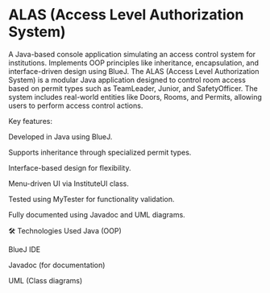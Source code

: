 # ALAS (Access Level Authorization System)
A Java-based console application simulating an access control system for institutions. Implements OOP principles like inheritance, encapsulation, and interface-driven design using BlueJ.
The ALAS (Access Level Authorization System) is a modular Java application designed to control room access based on permit types such as TeamLeader, Junior, and SafetyOfficer. The system includes real-world entities like Doors, Rooms, and Permits, allowing users to perform access control actions.

Key features:

Developed in Java using BlueJ.

Supports inheritance through specialized permit types.

Interface-based design for flexibility.

Menu-driven UI via InstituteUI class.

Tested using MyTester for functionality validation.

Fully documented using Javadoc and UML diagrams.

🛠️ Technologies Used
Java (OOP)

BlueJ IDE

Javadoc (for documentation)

UML (Class diagrams)
